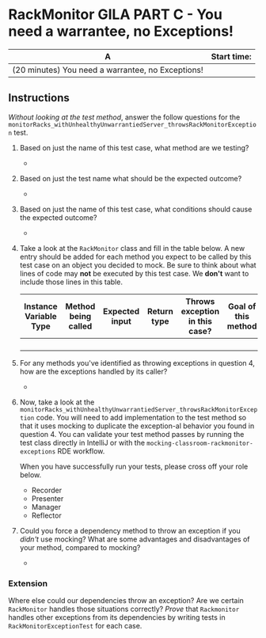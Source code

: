 # RackMonitor GILA PART C - You need a warrantee, no Exceptions!

|A	|Start time:	|
|---	|---	|
|(20 minutes) You need a warrantee, no Exceptions!	|	|

## Instructions

*Without looking at the test method*, answer the follow questions for the
`monitorRacks_withUnhealthyUnwarrantiedServer_throwsRackMonitorException` test.

1. Based on just the name of this test case, what method are we testing?
   * <div class="answer-space essay"/>
   
2. Based on just the test name what should be the expected outcome?
   * <div class="answer-space essay"/>
   
3. Based on just the name of this test case, what conditions should cause the
   expected outcome?
   * <div class="answer-space essay"/>
   
4. Take a look at the `RackMonitor` class and fill in the table below.
   A new entry should be added for each method you expect to be called by this
   test case on an object you decided to mock. Be sure to think about what
   lines of code may **not** be executed by this test case. We **don't** want
   to include those lines in this table.

    |Instance Variable Type	|Method being called	|Expected input	|Return type	|Throws exception in this case?	|Goal of this method	|
    |---	|---	|---	|---	|---	|---	|
    |	|	|	|	|	|	|
    |	|	|	|	|	|	|
    |	|	|	|	|	|	|
    |	|	|	|	|	|	|

1. For any methods you've identified as throwing exceptions in question 4,
   how are the exceptions handled by its caller?
   * <div class="answer-space essay"/>
   
2. Now, take a look at the
   `monitorRacks_withUnhealthyUnwarrantiedServer_throwsRackMonitorException`
   code. You will need to add implementation to the test method so that it uses
   mocking to duplicate the exception-al behavior you found in question 4. You
   can validate your test method passes by running the test class directly in
   IntelliJ or with the `mocking-classroom-rackmonitor-exceptions` RDE workflow.

   When you have successfully run your tests, please cross off your role below.

    * Recorder
    * Presenter
    * Manager
    * Reflector

1. Could you force a dependency method to throw an exception if you *didn't*
   use mocking?  What are some advantages and disadvantages of your method,
   compared to mocking?
   * <div class="answer-space essay"/>
   

### Extension

Where else could our dependencies throw an exception? Are we certain
`RackMonitor` handles those situations correctly? *Prove* that `Rackmonitor`
handles other exceptions from its dependencies by writing tests in
`RackMonitorExceptionTest` for each case.
